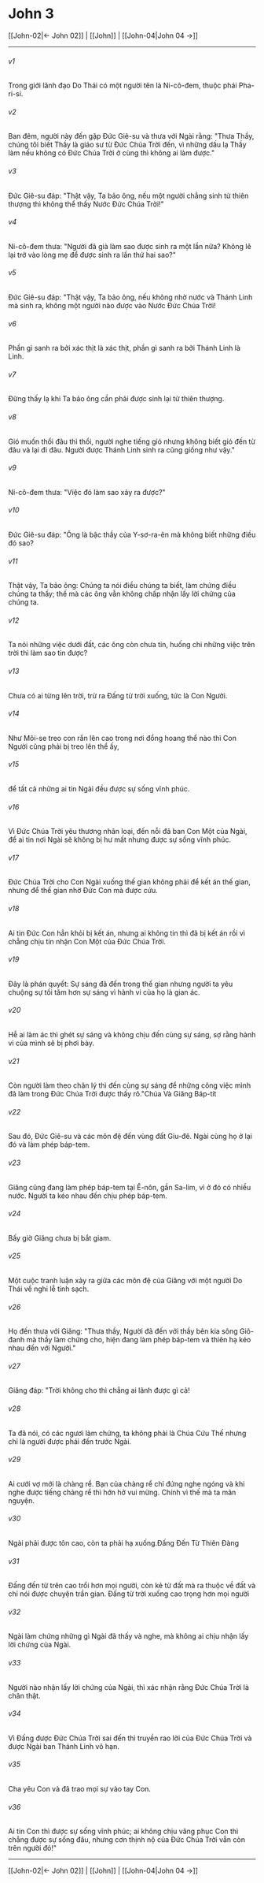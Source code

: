 # John 3

[[John-02|← John 02]] | [[John]] | [[John-04|John 04 →]]
***



###### v1 
Trong giới lãnh đạo Do Thái có một người tên là Ni-cô-đem, thuộc phái Pha-ri-si. 

###### v2 
Ban đêm, người này đến gặp Đức Giê-su và thưa với Ngài rằng: "Thưa Thầy, chúng tôi biết Thầy là giáo sư từ Đức Chúa Trời đến, vì những dấu lạ Thầy làm nếu không có Đức Chúa Trời ở cùng thì không ai làm được." 

###### v3 
Đức Giê-su đáp: "Thật vậy, Ta bảo ông, nếu một người chẳng sinh từ thiên thượng thì không thể thấy Nước Đức Chúa Trời!" 

###### v4 
Ni-cô-đem thưa: "Người đã già làm sao được sinh ra một lần nữa? Không lẽ lại trở vào lòng mẹ để được sinh ra lần thứ hai sao?" 

###### v5 
Đức Giê-su đáp: "Thật vậy, Ta bảo ông, nếu không nhờ nước và Thánh Linh mà sinh ra, không một người nào được vào Nước Đức Chúa Trời! 

###### v6 
Phần gì sanh ra bởi xác thịt là xác thịt, phần gì sanh ra bởi Thánh Linh là Linh. 

###### v7 
Đừng thấy lạ khi Ta bảo ông cần phải được sinh lại từ thiên thượng. 

###### v8 
Gió muốn thổi đâu thì thổi, người nghe tiếng gió nhưng không biết gió đến từ đâu và lại đi đâu. Người được Thánh Linh sinh ra cũng giống như vậy." 

###### v9 
Ni-cô-đem thưa: "Việc đó làm sao xảy ra được?" 

###### v10 
Đức Giê-su đáp: "Ông là bậc thầy của Y-sơ-ra-ên mà không biết những điều đó sao? 

###### v11 
Thật vậy, Ta bảo ông: Chúng ta nói điều chúng ta biết, làm chứng điều chúng ta thấy; thế mà các ông vẫn không chấp nhận lấy lời chứng của chúng ta. 

###### v12 
Ta nói những việc dưới đất, các ông còn chưa tin, huống chi những việc trên trời thì làm sao tin được? 

###### v13 
Chưa có ai từng lên trời, trừ ra Đấng từ trời xuống, tức là Con Người. 

###### v14 
Như Môi-se treo con rắn lên cao trong nơi đồng hoang thể nào thì Con Người cũng phải bị treo lên thể ấy, 

###### v15 
để tất cả những ai tin Ngài đều được sự sống vĩnh phúc. 

###### v16 
Vì Đức Chúa Trời yêu thương nhân loại, đến nỗi đã ban Con Một của Ngài, để ai tin nơi Ngài sẽ không bị hư mất nhưng được sự sống vĩnh phúc. 

###### v17 
Đức Chúa Trời cho Con Ngài xuống thế gian không phải để kết án thế gian, nhưng để thế gian nhờ Đức Con mà được cứu. 

###### v18 
Ai tin Đức Con hẳn khỏi bị kết án, nhưng ai không tin thì đã bị kết án rồi vì chẳng chịu tin nhận Con Một của Đức Chúa Trời. 

###### v19 
Đây là phán quyết: Sự sáng đã đến trong thế gian nhưng người ta yêu chuộng sự tối tăm hơn sự sáng vì hành vi của họ là gian ác. 

###### v20 
Hễ ai làm ác thì ghét sự sáng và không chịu đến cùng sự sáng, sợ rằng hành vi của mình sẽ bị phơi bày. 

###### v21 
Còn người làm theo chân lý thì đến cùng sự sáng để những công việc mình đã làm trong Đức Chúa Trời được thấy rõ."Chúa Và Giăng Báp-tít 

###### v22 
Sau đó, Đức Giê-su và các môn đệ đến vùng đất Giu-đê. Ngài cùng họ ở lại đó và làm phép báp-tem. 

###### v23 
Giăng cũng đang làm phép báp-tem tại Ê-nôn, gần Sa-lim, vì ở đó có nhiều nước. Người ta kéo nhau đến chịu phép báp-tem. 

###### v24 
Bấy giờ Giăng chưa bị bắt giam. 

###### v25 
Một cuộc tranh luận xảy ra giữa các môn đệ của Giăng với một người Do Thái về nghi lễ tinh sạch. 

###### v26 
Họ đến thưa với Giăng: "Thưa thầy, Người đã đến với thầy bên kia sông Giô-đanh mà thầy làm chứng cho, hiện đang làm phép báp-tem và thiên hạ kéo nhau đến với Người." 

###### v27 
Giăng đáp: "Trời không cho thì chẳng ai lãnh được gì cả! 

###### v28 
Ta đã nói, có các ngươi làm chứng, ta không phải là Chúa Cứu Thế nhưng chỉ là người được phái đến trước Ngài. 

###### v29 
Ai cưới vợ mới là chàng rể. Bạn của chàng rể chỉ đứng nghe ngóng và khi nghe được tiếng chàng rể thì hớn hở vui mừng. Chính vì thế mà ta mãn nguyện. 

###### v30 
Ngài phải được tôn cao, còn ta phải hạ xuống.Đấng Đến Từ Thiên Đàng 

###### v31 
Đấng đến từ trên cao trổi hơn mọi người, còn kẻ từ đất mà ra thuộc về đất và chỉ nói được chuyện trần gian. Đấng từ trời xuống cao trọng hơn mọi người 

###### v32 
Ngài làm chứng những gì Ngài đã thấy và nghe, mà không ai chịu nhận lấy lời chứng của Ngài. 

###### v33 
Người nào nhận lấy lời chứng của Ngài, thì xác nhận rằng Đức Chúa Trời là chân thật. 

###### v34 
Vì Đấng được Đức Chúa Trời sai đến thì truyền rao lời của Đức Chúa Trời và được Ngài ban Thánh Linh vô hạn. 

###### v35 
Cha yêu Con và đã trao mọi sự vào tay Con. 

###### v36 
Ai tin Con thì được sự sống vĩnh phúc; ai không chịu vâng phục Con thì chẳng được sự sống đâu, nhưng cơn thịnh nộ của Đức Chúa Trời vẫn còn trên người đó!"

***
[[John-02|← John 02]] | [[John]] | [[John-04|John 04 →]]
